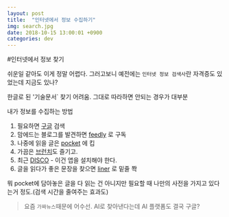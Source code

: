 ```yaml
---
layout: post
title:  "인터넷에서 정보 수집하기"
img: search.jpg
date: 2018-10-15 13:00:01 +0900
categories: dev
---
```


#인터넷에서 정보 찾기

쉬운일 같아도 이게 정말 어렵다. 그러고보니 예전에는 `인터넷 정보 검색사`란 자격증도 있었는데 지금도 있나? 

한글로 된 '기술문서` 찾기 어려움. 그대로 따라하면 안되는 경우가 대부분

내가 정보를 수집하는 방법

1. 필요하면 [구글](www.google.com) 검색
2. 맘에드는 블로그를 발견하면 [feedly](feedly.com) 로 구독
3. 나중에 읽을 글은 [pocket](https://getpocket.com) 에 킵
4. 가끔은 [브런치](https://brunch.co.kr)도 즐기고.
5. 최근 [DISCO](https://m.disco.me/download) - 이건 앱을 설치해야 한다.
6. 글을 읽다가 좋은 문장을 찾으면 [liner](https://getliner.com/) 로 밑줄 쫙

뭐 pocket에 담아놓은 글을 다 읽는 건 아니지만 필요할 때 나만의 사전을 가지고 있다는거 정도.(검색 시간을 줄여주는 효과도)

> 요즘 `가짜뉴스`때문에 어수선. AI로 찾아낸다는데 AI 플랫폼도 결국 구글? 


